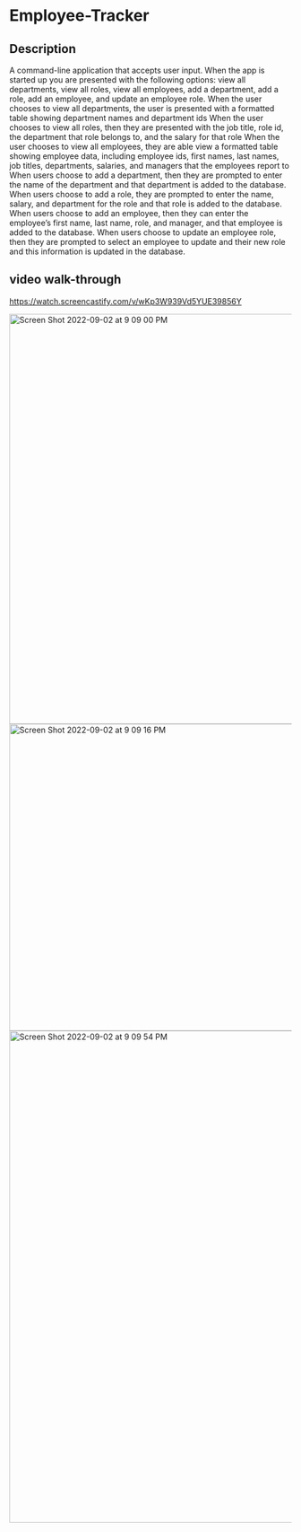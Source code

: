 
# Employee-Tracker
## Description
A command-line application that accepts user input.
When the app is started up you are presented with the following options: view all departments, view all roles, view all employees, add a department, add a role, add an employee, and update an employee role.
When the user chooses to view all departments, the user is presented with a formatted table showing department names and department ids
When the user chooses to view all roles, then they are presented with the job title, role id, the department that role belongs to, and the salary for that role
When the user chooses to view all employees, they are able  view a formatted table showing employee data, including employee ids, first names, last names, job titles, departments, salaries, and managers that the employees report to
When users choose to add a department, then they are prompted to enter the name of the department and that department is added to the database.
When users choose to add a role, they are prompted to enter the name, salary, and department for the role and that role is added to the database.
When users choose to add an employee, then they can enter the employee’s first name, last name, role, and manager, and that employee is added to the database.
When users choose to update an employee role, then they are prompted to select an employee to update and their new role and this information is updated in the database.

## video walk-through
https://watch.screencastify.com/v/wKp3W939Vd5YUE39856Y

<img width="731" alt="Screen Shot 2022-09-02 at 9 09 00 PM" src="https://user-images.githubusercontent.com/107077794/188250274-d0276c13-b446-44f0-88bd-454019330036.png">
<img width="547" alt="Screen Shot 2022-09-02 at 9 09 16 PM" src="https://user-images.githubusercontent.com/107077794/188250275-4e5d880c-06d6-4e3f-9e09-b66884f1409f.png">
<img width="877" alt="Screen Shot 2022-09-02 at 9 09 54 PM" src="https://user-images.githubusercontent.com/107077794/188250276-303e0773-3551-48e6-a557-941c0292ee3f.png">
